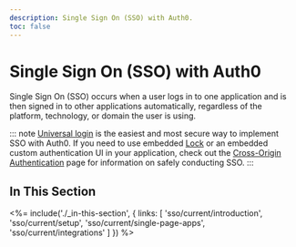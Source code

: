 ```yaml
---
description: Single Sign On (SSO) with Auth0.
toc: false
---
```

<!-- markdownlint-disable MD041 MD002 -->
# Single Sign On (SSO) with Auth0

Single Sign On (SSO) occurs when a user logs in to one application and is then signed in to other applications automatically, regardless of the platform, technology, or domain the user is using.

::: note
[Universal login](/hosted-pages/login) is the easiest and most secure way to implement SSO with Auth0. If you need to use embedded [Lock](/libraries/lock) or an embedded custom authentication UI in your application, check out the [Cross-Origin Authentication](/cross-origin-authentication) page for information on safely conducting SSO.
:::

## In This Section

<%= include('./_in-this-section', { links: [
  'sso/current/introduction',
  'sso/current/setup',
  'sso/current/single-page-apps',
  'sso/current/integrations'
] }) %>